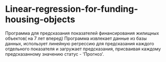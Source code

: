 # Linear-regression-for-funding-housing-objects
Программа для предсказания показателей финансирования жилищных объектов( на 7 лет вперед) Программа извлекает данные из базы данных, использует линейную регрессию для предсказания каждого отдельного показателя и загружает предсказания, присваивая каждому предсказанному значению статус - 'Прогноз'.
